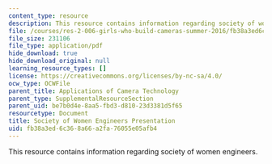 ```yaml
---
content_type: resource
description: This resource contains information regarding society of women engineers.
file: /courses/res-2-006-girls-who-build-cameras-summer-2016/fb38a3ed6c368a66a2fa76055e05afb4_MITRES_2_006SUM16_Nicole.pdf
file_size: 231106
file_type: application/pdf
hide_download: true
hide_download_original: null
learning_resource_types: []
license: https://creativecommons.org/licenses/by-nc-sa/4.0/
ocw_type: OCWFile
parent_title: Applications of Camera Technology
parent_type: SupplementalResourceSection
parent_uid: be7b0d4e-8aa5-fbd3-d810-23d3381d5f65
resourcetype: Document
title: Society of Women Engineers Presentation
uid: fb38a3ed-6c36-8a66-a2fa-76055e05afb4
---
```

This resource contains information regarding society of women engineers.